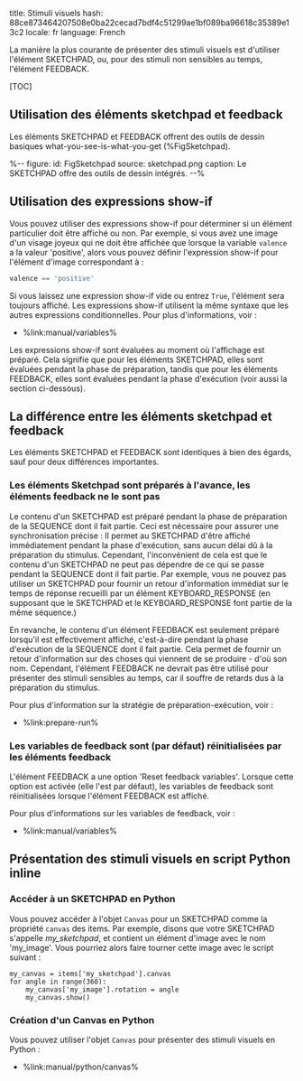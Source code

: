 title: Stimuli visuels
hash: 88ce873464207508e0ba22cecad7bdf4c51299ae1bf089ba96618c35389e13c2
locale: fr
language: French

La manière la plus courante de présenter des stimuli visuels est d'utiliser l'élément SKETCHPAD, ou, pour des stimuli non sensibles au temps, l'élément FEEDBACK.

[TOC]


## Utilisation des éléments sketchpad et feedback

Les éléments SKETCHPAD et FEEDBACK offrent des outils de dessin basiques what-you-see-is-what-you-get (%FigSketchpad).

%--
figure:
 id: FigSketchpad
 source: sketchpad.png
 caption: Le SKETCHPAD offre des outils de dessin intégrés.
--%


## Utilisation des expressions show-if

Vous pouvez utiliser des expressions show-if pour déterminer si un élément particulier doit être affiché ou non. Par exemple, si vous avez une image d'un visage joyeux qui ne doit être affichée que lorsque la variable `valence` a la valeur 'positive', alors vous pouvez définir l'expression show-if pour l'élément d'image correspondant à :

```python
valence == 'positive'
```

Si vous laissez une expression show-if vide ou entrez `True`, l'élément sera toujours affiché. Les expressions show-if utilisent la même syntaxe que les autres expressions conditionnelles. Pour plus d'informations, voir :

- %link:manual/variables%

Les expressions show-if sont évaluées au moment où l'affichage est préparé. Cela signifie que pour les éléments SKETCHPAD, elles sont évaluées pendant la phase de préparation, tandis que pour les éléments FEEDBACK, elles sont évaluées pendant la phase d'exécution (voir aussi la section ci-dessous).


## La différence entre les éléments sketchpad et feedback

Les éléments SKETCHPAD et FEEDBACK sont identiques à bien des égards, sauf pour deux différences importantes.


### Les éléments Sketchpad sont préparés à l'avance, les éléments feedback ne le sont pas

Le contenu d'un SKETCHPAD est préparé pendant la phase de préparation de la SEQUENCE dont il fait partie. Ceci est nécessaire pour assurer une synchronisation précise : Il permet au SKETCHPAD d'être affiché immédiatement pendant la phase d'exécution, sans aucun délai dû à la préparation du stimulus. Cependant, l'inconvénient de cela est que le contenu d'un SKETCHPAD ne peut pas dépendre de ce qui se passe pendant la SEQUENCE dont il fait partie. Par exemple, vous ne pouvez pas utiliser un SKETCHPAD pour fournir un retour d'information immédiat sur le temps de réponse recueilli par un élément KEYBOARD_RESPONSE (en supposant que le SKETCHPAD et le KEYBOARD_RESPONSE font partie de la même séquence.)

En revanche, le contenu d'un élément FEEDBACK est seulement préparé lorsqu'il est effectivement affiché, c'est-à-dire pendant la phase d'exécution de la SEQUENCE dont il fait partie. Cela permet de fournir un retour d'information sur des choses qui viennent de se produire - d'où son nom. Cependant, l'élément FEEDBACK ne devrait pas être utilisé pour présenter des stimuli sensibles au temps, car il souffre de retards dus à la préparation du stimulus.

Pour plus d'information sur la stratégie de préparation-exécution, voir :

- %link:prepare-run%


### Les variables de feedback sont (par défaut) réinitialisées par les éléments feedback

L'élément FEEDBACK a une option 'Reset feedback variables'. Lorsque cette option est activée (elle l'est par défaut), les variables de feedback sont réinitialisées lorsque l'élément FEEDBACK est affiché.

Pour plus d'informations sur les variables de feedback, voir :

- %link:manual/variables%


## Présentation des stimuli visuels en script Python inline

### Accéder à un SKETCHPAD en Python

Vous pouvez accéder à l'objet `Canvas` pour un SKETCHPAD comme la propriété `canvas` des items. Par exemple, disons que votre SKETCHPAD s'appelle *my_sketchpad*, et contient un élément d'image avec le nom 'my_image'. Vous pourriez alors faire tourner cette image avec le script suivant :

~~~ .python
my_canvas = items['my_sketchpad'].canvas
for angle in range(360):
	my_canvas['my_image'].rotation = angle
	my_canvas.show()
~~~


### Création d'un Canvas en Python

Vous pouvez utiliser l'objet `Canvas` pour présenter des stimuli visuels en Python :

- %link:manual/python/canvas%